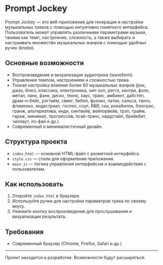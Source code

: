 # Prompt Jockey

Prompt Jockey — это веб-приложение для генерации и настройки музыкальных треков с помощью интуитивно понятного интерфейса. Пользователь может управлять различными параметрами музыки, такими как темп, настроение, сложность, а также выбирать и настраивать множество музыкальных жанров с помощью удобных ручек (knobs).

## Основные возможности
- Воспроизведение и визуализация аудиотрека (waveform).
- Управление темпом, настроением и сложностью трека.
- Тонкая настройка влияния более 60 музыкальных жанров (рок, джаз, блюз, классика, электроника, хип-хоп, регги, кантри, фолк, метал, панк, фанк, диско, техно, хаус, транс, амбиент, дабстеп, драм-н-бейс, рэгтайм, свинг, бибоп, фьюжн, латин, сальса, танго, фламенко, индастриал, госпел, соул, R&B, ска, рокабилли, блюграс, гранж, альтернатива, инди, синтвейв, вейпорвейв, трэп, грайм, гараж, минимал, прогрессив, псай-транс, хардстайл, брейкбит, чиллаут, ло-фай и др.).
- Современный и минималистичный дизайн.

## Структура проекта
- `index.html` — основной HTML-файл с разметкой интерфейса.
- `style.css` — стили для оформления приложения.
- `main.js` — логика управления интерфейсом и взаимодействия с пользователем.

## Как использовать
1. Откройте `index.html` в браузере.
2. Используйте ручки для настройки параметров трека по своему вкусу.
3. Нажмите кнопку воспроизведения для прослушивания и визуализации результата.

## Требования
- Современный браузер (Chrome, Firefox, Safari и др.).

---

Проект находится в разработке. Возможности будут расширяться.